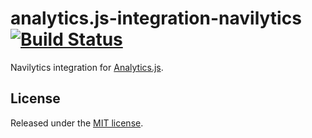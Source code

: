 # analytics.js-integration-navilytics [![Build Status][ci-badge]][ci-link]

Navilytics integration for [Analytics.js][].

## License

Released under the [MIT license](LICENSE).


[Analytics.js]: https://segment.com/docs/libraries/analytics.js/
[ci-link]: https://circleci.com/gh/segment-integrations/analytics.js-integration-navilytics
[ci-badge]: https://circleci.com/gh/segment-integrations/analytics.js-integration-navilytics.svg?style=svg
